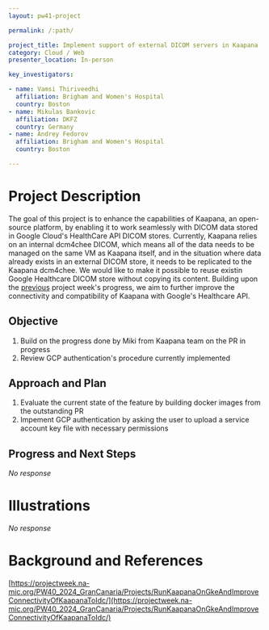 ```yaml
---
layout: pw41-project

permalink: /:path/

project_title: Implement support of external DICOM servers in Kaapana
category: Cloud / Web
presenter_location: In-person

key_investigators:

- name: Vamsi Thiriveedhi
  affiliation: Brigham and Women's Hospital
  country: Boston
- name: Mikulas Bankovic
  affiliation: DKFZ
  country: Germany
- name: Andrey Fedorov
  affiliation: Brigham and Women's Hospital
  country: Boston

---
```


# Project Description

<!-- Add a short paragraph describing the project. -->

The goal of this project is to enhance the capabilities of Kaapana, an open-source platform, by enabling it to work seamlessly with DICOM data stored in Google Cloud's HealthCare API DICOM stores. Currently, Kaapana relies on an internal dcm4chee DICOM, which means all of the data needs to be managed on the same VM as Kaapana itself, and in the situation where data already exists in an external DICOM store, it needs to be replicated to the Kaapana dcm4chee. We would like to make it possible to reuse existin Google Healthcare DICOM store without copying its content. Building upon the [previous](https://projectweek.na-mic.org/PW40_2024_GranCanaria/Projects/RunKaapanaOnGkeAndImproveConnectivityOfKaapanaToIdc/) project week's progress, we aim to further improve the connectivity and compatibility of Kaapana with Google's Healthcare API.



## Objective

<!-- Describe here WHAT you would like to achieve (what you will have as end result). -->


1. Build on the progress done by Miki from Kaapana team on the PR in progress 
2. Review GCP authentication's procedure currently implemented




## Approach and Plan

<!-- Describe here HOW you would like to achieve the objectives stated above. -->


1. Evaluate the current state of the feature by building docker images from the outstanding PR
2. Impement GCP authentication by asking the user to upload a service account key file with necessary permissions 




## Progress and Next Steps

<!-- Update this section as you make progress, describing of what you have ACTUALLY DONE.
     If there are specific steps that you could not complete then you can describe them here, too. -->


_No response_



# Illustrations

<!-- Add pictures and links to videos that demonstrate what has been accomplished. -->


_No response_



# Background and References

<!-- If you developed any software, include link to the source code repository.
     If possible, also add links to sample data, and to any relevant publications. -->


[https://projectweek.na-mic.org/PW40_2024_GranCanaria/Projects/RunKaapanaOnGkeAndImproveConnectivityOfKaapanaToIdc/](https://projectweek.na-mic.org/PW40_2024_GranCanaria/Projects/RunKaapanaOnGkeAndImproveConnectivityOfKaapanaToIdc/)

